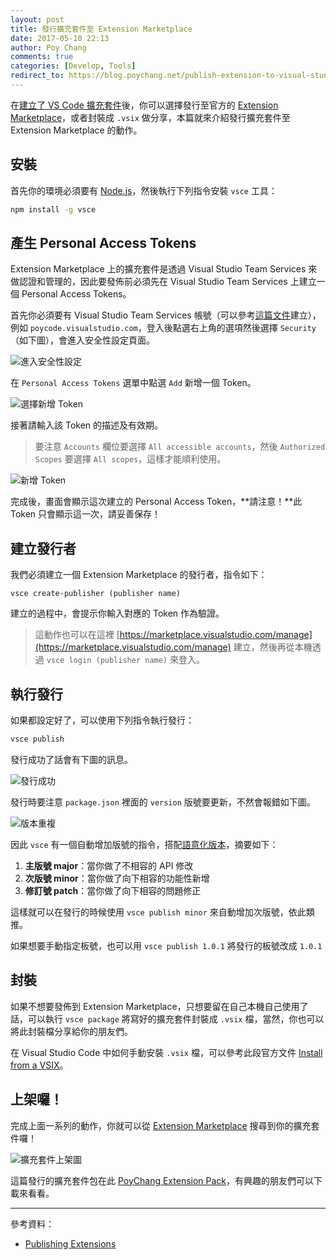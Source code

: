 ```yaml
---
layout: post
title: 發行擴充套件至 Extension Marketplace
date: 2017-05-10 22:13
author: Poy Chang
comments: true
categories: [Develop, Tools]
redirect_to: https://blog.poychang.net/publish-extension-to-visual-studio-marketplace/
---
```


在[建立了 VS Code 擴充套件](../build-vscode-extension/)後，你可以選擇發行至官方的 [Extension Marketplace](https://marketplace.visualstudio.com)，或者封裝成 `.vsix` 做分享，本篇就來介紹發行擴充套件至 Extension Marketplace 的動作。

## 安裝

首先你的環境必須要有 [Node.js](https://nodejs.org/en/)，然後執行下列指令安裝 `vsce` 工具：

```bash
npm install -g vsce
```

## 產生 Personal Access Tokens

Extension Marketplace 上的擴充套件是透過 Visual Studio Team Services 來做認證和管理的，因此要發佈前必須先在 Visual Studio Team Services 上建立一個 Personal Access Tokens。

首先你必須要有 Visual Studio Team Services 帳號（可以參考[這篇文件](https://www.visualstudio.com/zh-tw/docs/setup-admin/team-services/sign-up-for-visual-studio-team-services)建立），例如 `poycode.visualstudio.com`，登入後點選右上角的選項然後選擇 `Security`（如下圖），會進入安全性設定頁面。

![進入安全性設定](http://i.imgur.com/gc7SAvx.png)

在 `Personal Access Tokens` 選單中點選 `Add` 新增一個 Token。

![選擇新增 Token](http://i.imgur.com/ymh6XZ4.png)

接著請輸入該 Token 的描述及有效期。

>要注意 `Accounts` 欄位要選擇 `All accessible accounts`，然後 `Authorized Scopes` 要選擇 `All scopes`，這樣才能順利使用。

![新增 Token](http://i.imgur.com/gmDKr6d.png)

完成後，畫面會顯示這次建立的 Personal Access Token，**請注意！**此 Token 只會顯示這一次，請妥善保存！

## 建立發行者

我們必須建立一個 Extension Marketplace 的發行者，指令如下：

```
vsce create-publisher (publisher name)
```

建立的過程中，會提示你輸入對應的 Token 作為驗證。

>這動作也可以在這裡 [https://marketplace.visualstudio.com/manage](https://marketplace.visualstudio.com/manage) 建立，然後再從本機透過 `vsce login (publisher name)` 來登入。

## 執行發行

如果都設定好了，可以使用下列指令執行發行：

```bash
vsce publish
```

發行成功了話會有下圖的訊息。

![發行成功](http://i.imgur.com/BgQfveD.png)

發行時要注意 `package.json` 裡面的 `version` 版號要更新，不然會報錯如下圖。

![版本重複](http://i.imgur.com/Bdxnnzm.png)

因此 `vsce` 有一個自動增加版號的指令，搭配[語意化版本](http://semver.org/lang/zh-TW/)，摘要如下：

1. **主版號 major**：當你做了不相容的 API 修改
2. **次版號 minor**：當你做了向下相容的功能性新增
3. **修訂號 patch**：當你做了向下相容的問題修正

這樣就可以在發行的時候使用 `vsce publish minor` 來自動增加次版號，依此類推。

如果想要手動指定板號，也可以用 `vsce publish 1.0.1` 將發行的板號改成 `1.0.1` 

## 封裝

如果不想要發佈到 Extension Marketplace，只想要留在自己本機自己使用了話，可以執行 `vsce package` 將寫好的擴充套件封裝成 `.vsix` 檔，當然，你也可以將此封裝檔分享給你的朋友們。

在 Visual Studio Code 中如何手動安裝 `.vsix` 檔，可以參考此段官方文件 [Install from a VSIX](https://code.visualstudio.com/docs/editor/extension-gallery#_install-from-a-vsix)。

## 上架囉！

完成上面一系列的動作，你就可以從 [Extension Marketplace](https://marketplace.visualstudio.com) 搜尋到你的擴充套件囉！

![擴充套件上架圖](http://i.imgur.com/cV14NIN.png)

這篇發行的擴充套件包在此 [PoyChang Extension Pack](https://marketplace.visualstudio.com/items?itemName=PoyChang.poychang-extension-pack)，有興趣的朋友們可以下載來看看。

----------

參考資料：

* [Publishing Extensions](https://code.visualstudio.com/docs/extensions/publish-extension)
